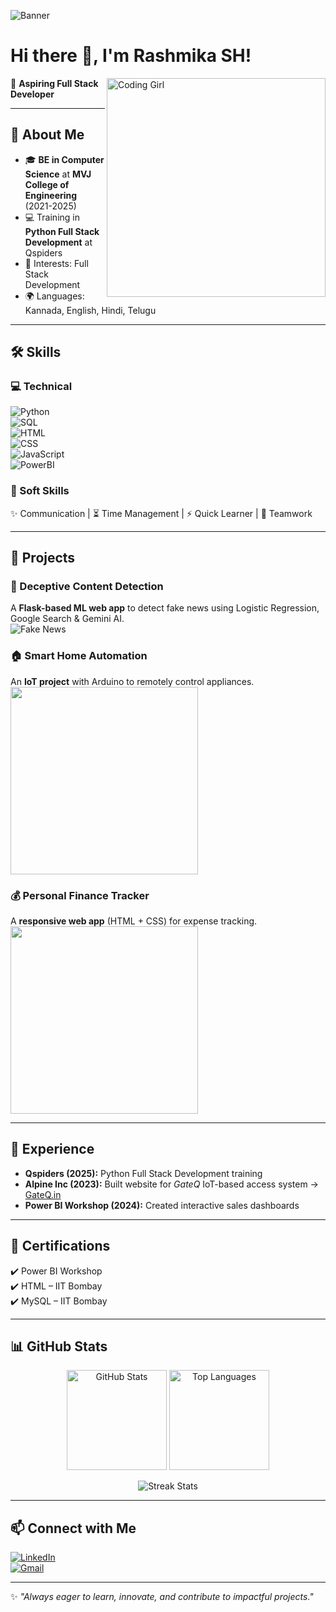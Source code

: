 <!-- Profile Banner -->
![Banner](https://i.imgur.com/1ZvVkDc.gif)

# Hi there 👋, I'm Rashmika SH!  

<img align="right" alt="Coding Girl" width="350" src="https://media.giphy.com/media/qgQUggAC3Pfv687qPC/giphy.gif" />

🌟 **Aspiring Full Stack Developer**  

---

## 🚀 About Me  
- 🎓 **BE in Computer Science** at **MVJ College of Engineering** (2021-2025)  
- 💻 Training in **Python Full Stack Development** at Qspiders  
- 🧠 Interests: Full Stack Development 
- 🌍 Languages: Kannada, English, Hindi, Telugu  

---

## 🛠️ Skills  

### 💻 Technical  
![Python](https://img.shields.io/badge/Python-3776AB?style=for-the-badge&logo=python&logoColor=white)  
![SQL](https://img.shields.io/badge/SQL-FF4500?style=for-the-badge&logo=database&logoColor=white)  
![HTML](https://img.shields.io/badge/HTML5-E34F26?style=for-the-badge&logo=html5&logoColor=white)  
![CSS](https://img.shields.io/badge/CSS3-1572B6?style=for-the-badge&logo=css3&logoColor=white)  
![JavaScript](https://img.shields.io/badge/JavaScript-F7DF1E?style=for-the-badge&logo=javascript&logoColor=black)  
![PowerBI](https://img.shields.io/badge/PowerBI-F2C811?style=for-the-badge&logo=powerbi&logoColor=black)  

### 🤝 Soft Skills  
✨ Communication | ⏳ Time Management | ⚡ Quick Learner | 🤝 Teamwork  

---

## 📂 Projects  

### 🔎 Deceptive Content Detection  
A **Flask-based ML web app** to detect fake news using Logistic Regression, Google Search & Gemini AI.  
![Fake News](https://media.giphy.com/media/3oEjI5VtIhHvK37WYo/giphy.gif)  

### 🏠 Smart Home Automation  
An **IoT project** with Arduino to remotely control appliances.  
<img src="https://media.giphy.com/media/3oKIPwoeGErMmaI43C/giphy.gif" width="300"/>  

### 💰 Personal Finance Tracker  
A **responsive web app** (HTML + CSS) for expense tracking.  
<img src="https://media.giphy.com/media/xUA7bdpLxQhsSQdyog/giphy.gif" width="300"/>  

---

## 🎯 Experience  
- **Qspiders (2025):** Python Full Stack Development training  
- **Alpine Inc (2023):** Built website for *GateQ* IoT-based access system → [GateQ.in](https://www.gateq.in/)  
- **Power BI Workshop (2024):** Created interactive sales dashboards  

---

## 📜 Certifications  
✔️ Power BI Workshop  
✔️ HTML – IIT Bombay  
✔️ MySQL – IIT Bombay  

---

## 📊 GitHub Stats  

<p align="center">
<img src="https://github-readme-stats.vercel.app/api?username=rashmika-sh&show_icons=true&theme=radical" alt="GitHub Stats" height="160"/>
<img src="https://github-readme-stats.vercel.app/api/top-langs/?username=rashmika-sh&layout=compact&theme=radical" alt="Top Languages" height="160"/>
</p>

<p align="center">
<img src="https://github-readme-streak-stats.herokuapp.com/?user=rashmika-sh&theme=radical" alt="Streak Stats"/>
</p>

---

## 📫 Connect with Me  

[![LinkedIn](https://img.shields.io/badge/LinkedIn-Rashmika%20SH-blue?style=for-the-badge&logo=linkedin)](https://www.linkedin.com/in/rashmika-sh-98518726b)  
[![Gmail](https://img.shields.io/badge/Email-rashmikarashmi56%40gmail.com-red?style=for-the-badge&logo=gmail)](mailto:rashmikarashmi56@gmail.com)  

---

✨ *"Always eager to learn, innovate, and contribute to impactful projects."*  
